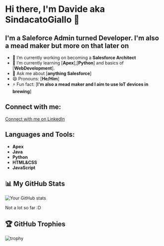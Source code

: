 
# Hi there, I'm Davide aka SindacatoGiallo 👋

## I'm a Saleforce Admin turned Developer. I'm also a mead maker but more on that later on 

- 🔭 I’m currently working on becoming a **Salesforce Architect**
- 🌱 I’m currently learning [**Apex**],[**Python**] and basics of [**WebDevelopment**].
- 💬 Ask me about [**anything Salesforce**]
- 😄 Pronouns: [**He/Him**]
- ⚡ Fun fact: [**I'm also a mead maker and I aim to use IoT devices in brewing**]

## Connect with me:

[Connect with me on LinkedIn](https://www.linkedin.com/in/davidetansini)


## Languages and Tools:

- **Apex**
- **Java**
- **Python**
- **HTML&CSS**
- **JavaScript**



## 📊 My GitHub Stats

![Your GitHub stats](https://github-readme-stats.vercel.app/api?username=yourusername&show_icons=true&theme=radical)

Not a lot so far :D 

## 🏆 GitHub Trophies

![trophy](https://github-profile-trophy.vercel.app/?username=yourusername&theme=nord)
